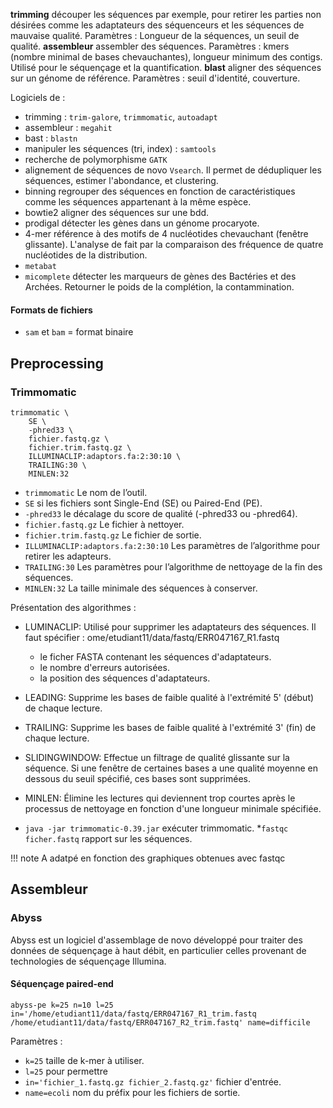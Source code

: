  __trimming__ découper les séquences par exemple, pour retirer les parties non désirées comme les adaptateurs des séquenceurs et les séquences de mauvaise qualité. Paramètres : Longueur de la séquences, un seuil de qualité.
__assembleur__ assembler des séquences. Paramètres : kmers (nombre minimal de bases chevauchantes), longueur minimum des contigs. Utilisé pour le séquençage et la quantification.
__blast__ aligner des séquences sur un génome de référence. Paramètres : seuil  d'identité, couverture.

Logiciels de :

- trimming  : `trim-galore`, `trimmomatic`, `autoadapt` 
- assembleur : `megahit`
- bast : `blastn`
- manipuler les séquences (tri, index) : `samtools`
- recherche de polymorphisme `GATK`
- alignement de séquences de novo `Vsearch`. Il permet de dédupliquer les séquences, estimer l'abondance, et clustering.
- binning regrouper des séquences en fonction de caractéristiques comme les séquences appartenant à la même espèce.
- bowtie2 aligner des séquences sur une bdd.
- prodigal détecter les gènes dans un génome procaryote.
- 4-mer référence à des motifs de 4 nucléotides chevauchant (fenêtre glissante). L'analyse de fait par la comparaison des fréquence de quatre nucléotides de la distribution.
- `metabat`
- `micomplete` détecter les marqueurs de gènes des Bactéries et des Archées. Retourner le poids de la complétion, la contammination.

#### Formats de fichiers

- `sam` et `bam` = format binaire
## Preprocessing

### Trimmomatic

``` 
trimmomatic \
    SE \
    -phred33 \
    fichier.fastq.gz \
    fichier.trim.fastq.gz \ 
    ILLUMINACLIP:adaptors.fa:2:30:10 \
    TRAILING:30 \
    MINLEN:32
```

* `trimmomatic` Le nom de l’outil.
* `SE` si les fichiers sont Single-End (SE) ou Paired-End (PE).
* `-phred33` le décalage du score de qualité (-phred33 ou -phred64).
* `fichier.fastq.gz` Le fichier à nettoyer.
* `fichier.trim.fastq.gz` Le fichier de sortie.
* `ILLUMINACLIP:adaptors.fa:2:30:10` Les paramètres de l’algorithme pour retirer les adapteurs.
* `TRAILING:30` Les paramètres pour l’algorithme de nettoyage de la fin des séquences.
* `MINLEN:32` La taille minimale des séquences à conserver.

Présentation des algorithmes :

* LUMINACLIP: Utilisé pour supprimer les adaptateurs des séquences. Il faut spécifier :
    ome/etudiant11/data/fastq/ERR047167_R1.fastq 
    * le ficher FASTA contenant les séquences d'adaptateurs.
    * le nombre d'erreurs autorisées.
    * la position des séquences d'adaptateurs.

* LEADING: Supprime les bases de faible qualité à l'extrémité 5' (début) de chaque lecture.
* TRAILING: Supprime les bases de faible qualité à l'extrémité 3' (fin) de chaque lecture.
* SLIDINGWINDOW: Effectue un filtrage de qualité glissante sur la séquence. Si une fenêtre de certaines bases a une qualité moyenne en dessous du seuil spécifié, ces bases sont supprimées.
* MINLEN: Élimine les lectures qui deviennent trop courtes après le processus de nettoyage en fonction d'une longueur minimale spécifiée.


* `java -jar trimmomatic-0.39.jar` exécuter trimmomatic.
*`fastqc ficher.fastq` rapport sur les séquences. 

!!! note
    A adatpé en fonction des graphiques obtenues avec fastqc

## Assembleur

### Abyss

Abyss est un logiciel d'assemblage de novo développé pour traiter des données de séquençage à haut débit, en particulier celles provenant de technologies de séquençage Illumina.

#### Séquençage paired-end

```
abyss-pe k=25 n=10 l=25 in='/home/etudiant11/data/fastq/ERR047167_R1_trim.fastq /home/etudiant11/data/fastq/ERR047167_R2_trim.fastq' name=difficile
```

Paramètres :

* `k=25` taille de k-mer à utiliser.
* `l=25` pour permettre     
* `in='fichier_1.fastq.gz fichier_2.fastq.gz'` fichier d'entrée.
* `name=ecoli` nom du préfix pour les fichiers de sortie.
